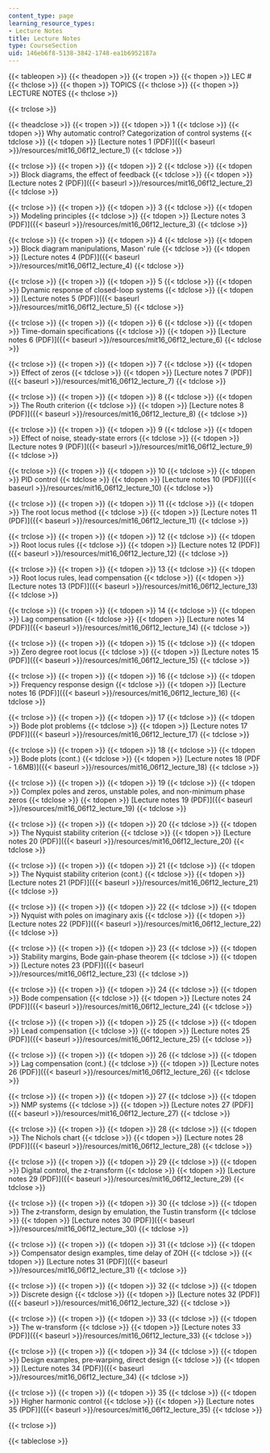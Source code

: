 ```yaml
---
content_type: page
learning_resource_types:
- Lecture Notes
title: Lecture Notes
type: CourseSection
uid: 146eb6f8-5138-3842-1748-ea1b6952187a
---
```


{{< tableopen >}}
{{< theadopen >}}
{{< tropen >}}
{{< thopen >}}
LEC #
{{< thclose >}}
{{< thopen >}}
TOPICS
{{< thclose >}}
{{< thopen >}}
LECTURE NOTES
{{< thclose >}}

{{< trclose >}}

{{< theadclose >}}
{{< tropen >}}
{{< tdopen >}}
1
{{< tdclose >}}
{{< tdopen >}}
Why automatic control? Categorization of control systems
{{< tdclose >}}
{{< tdopen >}}
[Lecture notes 1 (PDF)]({{< baseurl >}}/resources/mit16_06f12_lecture_1)
{{< tdclose >}}

{{< trclose >}}
{{< tropen >}}
{{< tdopen >}}
2
{{< tdclose >}}
{{< tdopen >}}
Block diagrams, the effect of feedback
{{< tdclose >}}
{{< tdopen >}}
[Lecture notes 2 (PDF)]({{< baseurl >}}/resources/mit16_06f12_lecture_2)
{{< tdclose >}}

{{< trclose >}}
{{< tropen >}}
{{< tdopen >}}
3
{{< tdclose >}}
{{< tdopen >}}
Modeling principles
{{< tdclose >}}
{{< tdopen >}}
[Lecture notes 3 (PDF)]({{< baseurl >}}/resources/mit16_06f12_lecture_3)
{{< tdclose >}}

{{< trclose >}}
{{< tropen >}}
{{< tdopen >}}
4
{{< tdclose >}}
{{< tdopen >}}
Block diagram manipulations, Mason' rule
{{< tdclose >}}
{{< tdopen >}}
[Lecture notes 4 (PDF)]({{< baseurl >}}/resources/mit16_06f12_lecture_4)
{{< tdclose >}}

{{< trclose >}}
{{< tropen >}}
{{< tdopen >}}
5
{{< tdclose >}}
{{< tdopen >}}
Dynamic response of closed-loop systems
{{< tdclose >}}
{{< tdopen >}}
[Lecture notes 5 (PDF)]({{< baseurl >}}/resources/mit16_06f12_lecture_5)
{{< tdclose >}}

{{< trclose >}}
{{< tropen >}}
{{< tdopen >}}
6
{{< tdclose >}}
{{< tdopen >}}
Time-domain specifications
{{< tdclose >}}
{{< tdopen >}}
[Lecture notes 6 (PDF)]({{< baseurl >}}/resources/mit16_06f12_lecture_6)
{{< tdclose >}}

{{< trclose >}}
{{< tropen >}}
{{< tdopen >}}
7
{{< tdclose >}}
{{< tdopen >}}
Effect of zeros
{{< tdclose >}}
{{< tdopen >}}
[Lecture notes 7 (PDF)]({{< baseurl >}}/resources/mit16_06f12_lecture_7)
{{< tdclose >}}

{{< trclose >}}
{{< tropen >}}
{{< tdopen >}}
8
{{< tdclose >}}
{{< tdopen >}}
The Routh criterion
{{< tdclose >}}
{{< tdopen >}}
[Lecture notes 8 (PDF)]({{< baseurl >}}/resources/mit16_06f12_lecture_8)
{{< tdclose >}}

{{< trclose >}}
{{< tropen >}}
{{< tdopen >}}
9
{{< tdclose >}}
{{< tdopen >}}
Effect of noise, steady-state errors
{{< tdclose >}}
{{< tdopen >}}
[Lecture notes 9 (PDF)]({{< baseurl >}}/resources/mit16_06f12_lecture_9)
{{< tdclose >}}

{{< trclose >}}
{{< tropen >}}
{{< tdopen >}}
10
{{< tdclose >}}
{{< tdopen >}}
PID control
{{< tdclose >}}
{{< tdopen >}}
[Lecture notes 10 (PDF)]({{< baseurl >}}/resources/mit16_06f12_lecture_10)
{{< tdclose >}}

{{< trclose >}}
{{< tropen >}}
{{< tdopen >}}
11
{{< tdclose >}}
{{< tdopen >}}
The root locus method
{{< tdclose >}}
{{< tdopen >}}
[Lecture notes 11 (PDF)]({{< baseurl >}}/resources/mit16_06f12_lecture_11)
{{< tdclose >}}

{{< trclose >}}
{{< tropen >}}
{{< tdopen >}}
12
{{< tdclose >}}
{{< tdopen >}}
Root locus rules
{{< tdclose >}}
{{< tdopen >}}
[Lecture notes 12 (PDF)]({{< baseurl >}}/resources/mit16_06f12_lecture_12)
{{< tdclose >}}

{{< trclose >}}
{{< tropen >}}
{{< tdopen >}}
13
{{< tdclose >}}
{{< tdopen >}}
Root locus rules, lead compensation
{{< tdclose >}}
{{< tdopen >}}
[Lecture notes 13 (PDF)]({{< baseurl >}}/resources/mit16_06f12_lecture_13)
{{< tdclose >}}

{{< trclose >}}
{{< tropen >}}
{{< tdopen >}}
14
{{< tdclose >}}
{{< tdopen >}}
Lag compensation
{{< tdclose >}}
{{< tdopen >}}
[Lecture notes 14 (PDF)]({{< baseurl >}}/resources/mit16_06f12_lecture_14)
{{< tdclose >}}

{{< trclose >}}
{{< tropen >}}
{{< tdopen >}}
15
{{< tdclose >}}
{{< tdopen >}}
Zero degree root locus
{{< tdclose >}}
{{< tdopen >}}
[Lecture notes 15 (PDF)]({{< baseurl >}}/resources/mit16_06f12_lecture_15)
{{< tdclose >}}

{{< trclose >}}
{{< tropen >}}
{{< tdopen >}}
16
{{< tdclose >}}
{{< tdopen >}}
Frequency response design
{{< tdclose >}}
{{< tdopen >}}
[Lecture notes 16 (PDF)]({{< baseurl >}}/resources/mit16_06f12_lecture_16)
{{< tdclose >}}

{{< trclose >}}
{{< tropen >}}
{{< tdopen >}}
17
{{< tdclose >}}
{{< tdopen >}}
Bode plot problems
{{< tdclose >}}
{{< tdopen >}}
[Lecture notes 17 (PDF)]({{< baseurl >}}/resources/mit16_06f12_lecture_17)
{{< tdclose >}}

{{< trclose >}}
{{< tropen >}}
{{< tdopen >}}
18
{{< tdclose >}}
{{< tdopen >}}
Bode plots (cont.)
{{< tdclose >}}
{{< tdopen >}}
[Lecture notes 18 (PDF - 1.6MB)]({{< baseurl >}}/resources/mit16_06f12_lecture_18)
{{< tdclose >}}

{{< trclose >}}
{{< tropen >}}
{{< tdopen >}}
19
{{< tdclose >}}
{{< tdopen >}}
Complex poles and zeros, unstable poles, and non-minimum phase zeros
{{< tdclose >}}
{{< tdopen >}}
[Lecture notes 19 (PDF)]({{< baseurl >}}/resources/mit16_06f12_lecture_19)
{{< tdclose >}}

{{< trclose >}}
{{< tropen >}}
{{< tdopen >}}
20
{{< tdclose >}}
{{< tdopen >}}
The Nyquist stability criterion
{{< tdclose >}}
{{< tdopen >}}
[Lecture notes 20 (PDF)]({{< baseurl >}}/resources/mit16_06f12_lecture_20)
{{< tdclose >}}

{{< trclose >}}
{{< tropen >}}
{{< tdopen >}}
21
{{< tdclose >}}
{{< tdopen >}}
The Nyquist stability criterion (cont.)
{{< tdclose >}}
{{< tdopen >}}
[Lecture notes 21 (PDF)]({{< baseurl >}}/resources/mit16_06f12_lecture_21)
{{< tdclose >}}

{{< trclose >}}
{{< tropen >}}
{{< tdopen >}}
22
{{< tdclose >}}
{{< tdopen >}}
Nyquist with poles on imaginary axis
{{< tdclose >}}
{{< tdopen >}}
[Lecture notes 22 (PDF)]({{< baseurl >}}/resources/mit16_06f12_lecture_22)
{{< tdclose >}}

{{< trclose >}}
{{< tropen >}}
{{< tdopen >}}
23
{{< tdclose >}}
{{< tdopen >}}
Stability margins, Bode gain-phase theorem
{{< tdclose >}}
{{< tdopen >}}
[Lecture notes 23 (PDF)]({{< baseurl >}}/resources/mit16_06f12_lecture_23)
{{< tdclose >}}

{{< trclose >}}
{{< tropen >}}
{{< tdopen >}}
24
{{< tdclose >}}
{{< tdopen >}}
Bode compensation
{{< tdclose >}}
{{< tdopen >}}
[Lecture notes 24 (PDF)]({{< baseurl >}}/resources/mit16_06f12_lecture_24)
{{< tdclose >}}

{{< trclose >}}
{{< tropen >}}
{{< tdopen >}}
25
{{< tdclose >}}
{{< tdopen >}}
Lead compensation
{{< tdclose >}}
{{< tdopen >}}
[Lecture notes 25 (PDF)]({{< baseurl >}}/resources/mit16_06f12_lecture_25)
{{< tdclose >}}

{{< trclose >}}
{{< tropen >}}
{{< tdopen >}}
26
{{< tdclose >}}
{{< tdopen >}}
Lag compensation (cont.)
{{< tdclose >}}
{{< tdopen >}}
[Lecture notes 26 (PDF)]({{< baseurl >}}/resources/mit16_06f12_lecture_26)
{{< tdclose >}}

{{< trclose >}}
{{< tropen >}}
{{< tdopen >}}
27
{{< tdclose >}}
{{< tdopen >}}
NMP systems
{{< tdclose >}}
{{< tdopen >}}
[Lecture notes 27 (PDF)]({{< baseurl >}}/resources/mit16_06f12_lecture_27)
{{< tdclose >}}

{{< trclose >}}
{{< tropen >}}
{{< tdopen >}}
28
{{< tdclose >}}
{{< tdopen >}}
The Nichols chart
{{< tdclose >}}
{{< tdopen >}}
[Lecture notes 28 (PDF)]({{< baseurl >}}/resources/mit16_06f12_lecture_28)
{{< tdclose >}}

{{< trclose >}}
{{< tropen >}}
{{< tdopen >}}
29
{{< tdclose >}}
{{< tdopen >}}
Digital control, the z-transform
{{< tdclose >}}
{{< tdopen >}}
[Lecture notes 29 (PDF)]({{< baseurl >}}/resources/mit16_06f12_lecture_29)
{{< tdclose >}}

{{< trclose >}}
{{< tropen >}}
{{< tdopen >}}
30
{{< tdclose >}}
{{< tdopen >}}
The z‐transform, design by emulation, the Tustin transform
{{< tdclose >}}
{{< tdopen >}}
[Lecture notes 30 (PDF)]({{< baseurl >}}/resources/mit16_06f12_lecture_30)
{{< tdclose >}}

{{< trclose >}}
{{< tropen >}}
{{< tdopen >}}
31
{{< tdclose >}}
{{< tdopen >}}
Compensator design examples, time delay of ZOH
{{< tdclose >}}
{{< tdopen >}}
[Lecture notes 31 (PDF)]({{< baseurl >}}/resources/mit16_06f12_lecture_31)
{{< tdclose >}}

{{< trclose >}}
{{< tropen >}}
{{< tdopen >}}
32
{{< tdclose >}}
{{< tdopen >}}
Discrete design
{{< tdclose >}}
{{< tdopen >}}
[Lecture notes 32 (PDF)]({{< baseurl >}}/resources/mit16_06f12_lecture_32)
{{< tdclose >}}

{{< trclose >}}
{{< tropen >}}
{{< tdopen >}}
33
{{< tdclose >}}
{{< tdopen >}}
The w-transform
{{< tdclose >}}
{{< tdopen >}}
[Lecture notes 33 (PDF)]({{< baseurl >}}/resources/mit16_06f12_lecture_33)
{{< tdclose >}}

{{< trclose >}}
{{< tropen >}}
{{< tdopen >}}
34
{{< tdclose >}}
{{< tdopen >}}
Design examples, pre‐warping, direct design
{{< tdclose >}}
{{< tdopen >}}
[Lecture notes 34 (PDF)]({{< baseurl >}}/resources/mit16_06f12_lecture_34)
{{< tdclose >}}

{{< trclose >}}
{{< tropen >}}
{{< tdopen >}}
35
{{< tdclose >}}
{{< tdopen >}}
Higher harmonic control
{{< tdclose >}}
{{< tdopen >}}
[Lecture notes 35 (PDF)]({{< baseurl >}}/resources/mit16_06f12_lecture_35)
{{< tdclose >}}

{{< trclose >}}

{{< tableclose >}}